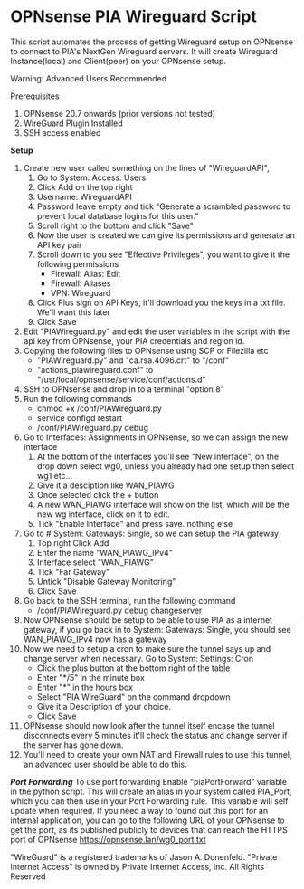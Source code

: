 OPNsense PIA Wireguard Script
===
This script automates the process of getting Wireguard setup on OPNsense to connect to PIA's NextGen Wireguard servers.
It will create Wireguard Instance(local) and Client(peer) on your OPNsense setup.

Warning: Advanced Users Recommended

Prerequisites
 1. OPNsense 20.7 onwards (prior versions not tested)
 2. WireGuard Plugin Installed
 3. SSH access enabled

**Setup**
 1. Create new user called something on the lines of "WireguardAPI",
    1. Go to  System: Access: Users
    2. Click Add on the top right
    3. Username: WireguardAPI
    4. Password leave empty and tick "Generate a scrambled password to prevent local database logins for this user."
    5. Scroll right to the bottom and click "Save"
    6. Now the user is created we can give its permissions and generate an API key pair
    7. Scroll down to you see "Effective Privileges", you want to give it the following permissions
       - Firewall: Alias: Edit
       - Firewall: Aliases
       - VPN: Wireguard
    8. Click Plus sign on API Keys, it'll download you the keys in a txt file. We'll want this later
    9. Click Save
 2. Edit "PIAWireguard.py" and edit the user variables in the script with the api key from OPNsense, your PIA credentials and region id.
 3. Copying the following files to OPNsense using SCP or Filezilla etc 
    - "PIAWireguard.py" and "ca.rsa.4096.crt" to "/conf"
    - "actions_piawireguard.conf" to "/usr/local/opnsense/service/conf/actions.d"
 4. SSH to OPNsense and drop in to a terminal "option 8"
 5. Run the following commands
    - chmod +x /conf/PIAWireguard.py
    - service configd restart
    - /conf/PIAWireguard.py debug
 6. Go to Interfaces: Assignments in OPNsense, so we can assign the new interface
    1. At the bottom of the interfaces you'll see "New interface", on the drop down select wg0, unless you already had one setup then select wg1 etc...
    2. Give it a desciption like WAN_PIAWG
    3. Once selected click the + button
    4. A new WAN_PIAWG interface will show on the list, which will be the new wg interface, click on it to edit.
    5. Tick "Enable Interface" and press save. nothing else
 7. Go to  # System: Gateways: Single, so we can setup the PIA gateway
    1. Top right Click Add
    2. Enter the name "WAN_PIAWG_IPv4"
    3. Interface select "WAN_PIAWG"
    4. Tick "Far Gateway"
    5. Untick "Disable Gateway Monitoring"
    6. Click Save
 8. Go back to the SSH terminal, run the following command
    - /conf/PIAWireguard.py debug changeserver
 9. Now OPNsense should be setup to be able to use PIA as a internet gateway, if you go back in to System: Gateways: Single, you should see WAN_PIAWG_IPv4 now has a gateway
 10. Now we need to setup a cron to make sure the tunnel says up and change server when necessary. Go to System: Settings: Cron
     - Click the plus button at the bottom right of the table
     - Enter "*/5" in the minute box
     - Enter "*" in the hours box
     - Select "PIA WireGuard" on the command dropdown
     - Give it a Description of your choice.
     - Click Save
 11. OPNsense should now look after the tunnel itself encase the tunnel disconnects every 5 minutes it'll check the status and change server if the server has gone down.
 12. You'll need to create your own NAT and Firewall rules to use this tunnel, an advanced user should be able to do this.

***Port Forwarding***
To use port forwarding Enable "piaPortForward" variable in the python script. This will create an alias in your system called PIA_Port, which you can then use in your Port Forwarding rule. This variable will self update when required.
If you need a way to found out this port for an internal application, you can go to the following URL of your OPNsense to get the port, as its published publicly to devices that can reach the HTTPS port of OPNsense
https://opnsense.lan/wg0_port.txt

"WireGuard" is a registered trademarks of Jason A. Donenfeld.
"Private Internet Access" is owned by Private Internet Access, Inc. All Rights Reserved